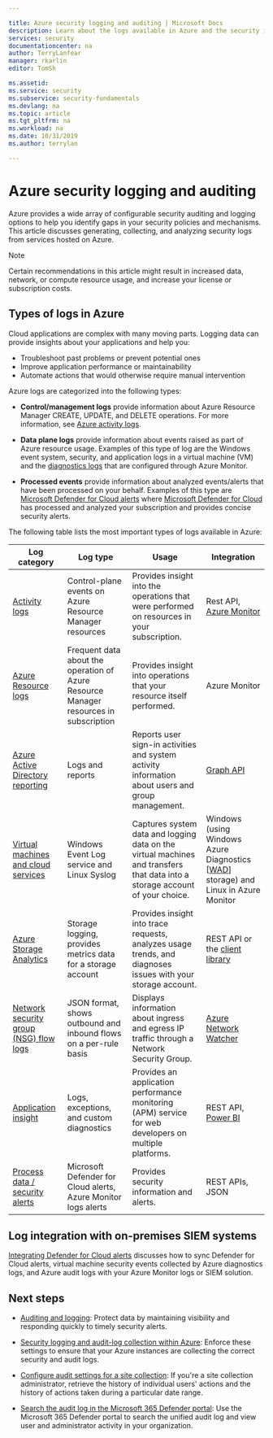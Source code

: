 ```yaml
---

title: Azure security logging and auditing | Microsoft Docs
description: Learn about the logs available in Azure and the security insights you can gain.
services: security
documentationcenter: na
author: TerryLanfear
manager: rkarlin
editor: TomSh

ms.assetid:
ms.service: security
ms.subservice: security-fundamentals
ms.devlang: na
ms.topic: article
ms.tgt_pltfrm: na
ms.workload: na
ms.date: 10/31/2019
ms.author: terrylan

---
```

# Azure security logging and auditing

Azure provides a wide array of configurable security auditing and logging options to help you identify gaps in your security policies and mechanisms. This article discusses generating, collecting, and analyzing security logs from services hosted on Azure.

> [!Note]
> Certain recommendations in this article might result in increased data, network, or compute resource usage, and increase your license or subscription costs.

## Types of logs in Azure

Cloud applications are complex with many moving parts. Logging data can provide insights about your applications and help you:

- Troubleshoot past problems or prevent potential ones
- Improve application performance or maintainability
- Automate actions that would otherwise require manual intervention

Azure logs are categorized into the following types:
* **Control/management logs** provide information about Azure Resource Manager CREATE, UPDATE, and DELETE operations. For more information, see [Azure activity logs](../../azure-monitor/essentials/platform-logs-overview.md).

* **Data plane logs** provide information about events raised as part of Azure resource usage. Examples of this type of log are the Windows event system, security, and application logs in a virtual machine (VM) and the [diagnostics logs](../../azure-monitor/essentials/platform-logs-overview.md) that are configured through Azure Monitor.

* **Processed events** provide information about analyzed events/alerts that have been processed on your behalf. Examples of this type are [Microsoft Defender for Cloud alerts](../../security-center/security-center-managing-and-responding-alerts.md) where [Microsoft Defender for Cloud](../../security-center/security-center-introduction.md) has processed and analyzed your subscription and provides concise security alerts.

The following table lists the most important types of logs available in Azure:

| Log category | Log type | Usage | Integration |
| ------------ | -------- | ------ | ----------- |
|[Activity logs](../../azure-monitor/essentials/platform-logs-overview.md)|Control-plane events on Azure Resource Manager resources|	Provides insight into the operations that were performed on resources in your subscription.|	Rest API, [Azure Monitor](../../azure-monitor/essentials/platform-logs-overview.md)|
|[Azure Resource logs](../../azure-monitor/essentials/platform-logs-overview.md)|Frequent data about the operation of Azure Resource Manager resources in subscription|	Provides insight into operations that your resource itself performed.| Azure Monitor|
|[Azure Active Directory reporting](../../active-directory/reports-monitoring/overview-reports.md)|Logs and reports | Reports user sign-in activities and system activity information about users and group management.|[Graph API](../../active-directory/develop/microsoft-graph-intro.md)|
|[Virtual machines and cloud services](../../azure-monitor/vm/monitor-virtual-machine.md)|Windows Event Log service and Linux Syslog|	Captures system data and logging data on the virtual machines and transfers that data into a storage account of your choice.|	Windows (using Windows Azure Diagnostics [[WAD](../../azure-monitor/agents/diagnostics-extension-overview.md)] storage) and Linux in Azure Monitor|
|[Azure Storage Analytics](/rest/api/storageservices/fileservices/storage-analytics)|Storage logging, provides metrics data for a storage account|Provides insight into trace requests, analyzes usage trends, and diagnoses issues with your storage account.|	REST API or the [client library](/dotnet/api/overview/azure/storage)|
|[Network security group (NSG) flow logs](../../network-watcher/network-watcher-nsg-flow-logging-overview.md)|JSON format, shows outbound and inbound flows on a per-rule basis|Displays information about ingress and egress IP traffic through a Network Security Group.|[Azure Network Watcher](../../network-watcher/network-watcher-monitoring-overview.md)|
|[Application insight](../../azure-monitor/app/app-insights-overview.md)|Logs, exceptions, and custom diagnostics|	Provides an application performance monitoring (APM) service for web developers on multiple platforms.|	REST API, [Power BI](https://powerbi.microsoft.com/documentation/powerbi-azure-and-power-bi/)|
|[Process data / security alerts](../../security-center/security-center-introduction.md)|	Microsoft Defender for Cloud alerts, Azure Monitor logs alerts|	Provides security information and alerts.| 	REST APIs, JSON|

## Log integration with on-premises SIEM systems
[Integrating Defender for Cloud alerts](../../security-center/security-center-partner-integration.md) discusses how to sync Defender for Cloud alerts, virtual machine security events collected by Azure diagnostics logs, and Azure audit logs with your Azure Monitor logs or SIEM solution.

## Next steps

- [Auditing and logging](management-monitoring-overview.md): Protect data by maintaining visibility and responding quickly to timely security alerts.

- [Security logging and audit-log collection within Azure](https://azure.microsoft.com/resources/videos/security-logging-and-audit-log-collection/): Enforce these settings to ensure that your Azure instances are collecting the correct security and audit logs.

- [Configure audit settings for a site collection](https://support.office.com/article/Configure-audit-settings-for-a-site-collection-A9920C97-38C0-44F2-8BCB-4CF1E2AE22D2?ui=&rs=&ad=US): If you're a site collection administrator, retrieve the history of individual users' actions and the history of actions taken during a particular date range.

- [Search the audit log in the Microsoft 365 Defender portal](/microsoft-365/compliance/search-the-audit-log-in-security-and-compliance): Use the Microsoft 365 Defender portal to search the unified audit log and view user and administrator activity in your organization.
